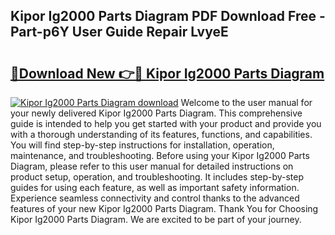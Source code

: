 ## Kipor Ig2000 Parts Diagram PDF Download Free - Part-p6Y User Guide Repair LvyeE

# <h2><a href="http://dfursv.blite.top/?on=Kipor+Ig2000+Parts+Diagram">🔗Download New 👉🔴 Kipor Ig2000 Parts Diagram</a></h2>

[![Kipor Ig2000 Parts Diagram download](https://i.imgur.com/lujVjoI.png)](http://dfursv.blite.top/?on=Kipor+Ig2000+Parts+Diagram)
Welcome to the user manual for your newly delivered Kipor Ig2000 Parts Diagram. This comprehensive guide is intended to help you get started with your product and provide you with a thorough understanding of its features, functions, and capabilities. You will find step-by-step instructions for installation, operation, maintenance, and troubleshooting. Before using your Kipor Ig2000 Parts Diagram, please refer to this user manual for detailed instructions on product setup, operation, and troubleshooting. It includes step-by-step guides for using each feature, as well as important safety information. Experience seamless connectivity and control thanks to the advanced features of your new Kipor Ig2000 Parts Diagram. Thank You for Choosing Kipor Ig2000 Parts Diagram. We are excited to be part of your journey.
